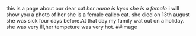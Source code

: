 this is a page about our dear cat 
_her name is kyco she is a female_
i will show you a photo of her
she is a female calico cat.
she died on 13th august
she was sick four days before.At that day my family wat out on a holiday.
she was very ill,her tempeture was very hot.
                                                                                                                                                                                                                          ##image                                                                      
